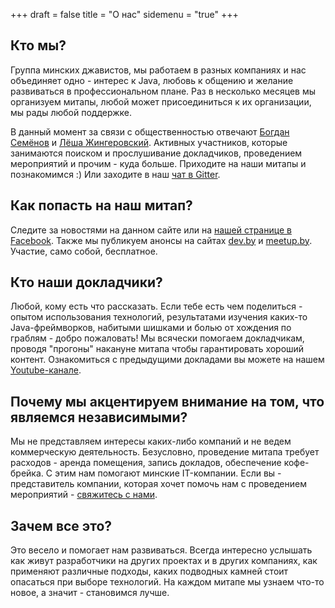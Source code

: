 +++
draft = false
title = "О нас"
sidemenu = "true"
+++

## Кто мы?

Группа минских джавистов, мы работаем в разных компаниях и нас объединяет одно - интерес к Java, любовь к общению и желание развиваться в профессиональном плане. Раз в несколько месяцев мы организуем митапы, любой может присоединиться к их организации, мы рады любой поддержке.

В данный момент за связи с общественностью отвечают [Богдан Семёнов](https://www.facebook.com/profile.php?id=100005997647375) и [Лёша Жингеровский](https://www.facebook.com/aliaksei.lith). Активных участников, которые занимаются поиском и прослушивание докладчиков, проведением мероприятий и прочим - куда больше. Приходите на наши митапы и познакомимся :) Или заходите в наш [чат в Gitter](https://gitter.im/JavaBy/chat).

## Как попасть на наш митап?

Следите за новостями на данном сайте или на [нашей странице в Facebook](https://www.facebook.com/javaprofessionalsby). Также мы публикуем анонсы на сайтах [dev.by](https://events.dev.by/) и [meetup.by](http://meetup.by/). Участие, само собой, бесплатное.

## Кто наши докладчики?

Любой, кому есть что рассказать. Если тебе есть чем поделиться - опытом использования технологий, результатами изучения каких-то Java-фреймворков, набитыми шишками и болью от хождения по граблям - добро пожаловать! Мы всячески помогаем докладчикам, проводя "прогоны" накануне митапа чтобы гарантировать хороший контент. Ознакомиться с предыдущими докладами вы можете на нашем [Youtube-канале](https://youtube.com/channel/UCDjCCgjlyR7uzhH7ZyTGn4Q).

## Почему мы акцентируем внимание на том, что являемся независимыми?

Мы не представляем интересы каких-либо компаний и не ведем коммерческую деятельность. Безусловно, проведение митапа требует расходов - аренда помещения, запись докладов, обеспечение кофе-брейка. С этим нам помогают минские IT-компании. Если вы - представитель компании, которая хочет помочь нам с проведением мероприятий - [свяжитесь с нами](http://jprof.by/contact/).

## Зачем все это?

Это весело и помогает нам развиваться. Всегда интересно услышать как живут разработчики на других проектах и в других компаниях, как применяют различные подходы, каких подводных камней стоит опасаться при выборе технологий. На каждом митапе мы узнаем что-то новое, а значит - становимся лучше.

